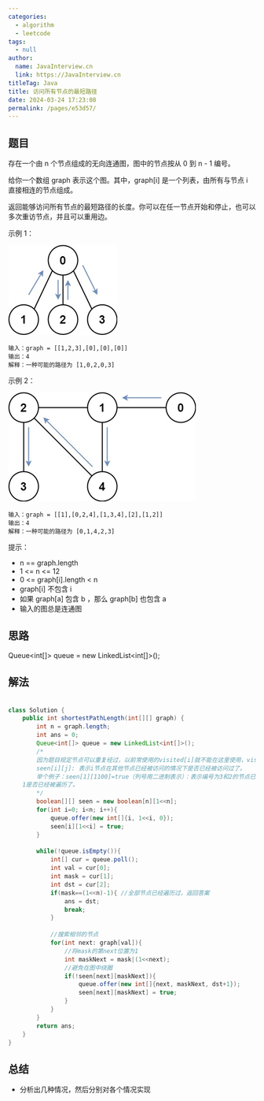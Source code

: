```yaml
---
categories: 
  - algorithm
  - leetcode
tags: 
  - null
author: 
  name: JavaInterview.cn
  link: https://JavaInterview.cn
titleTag: Java
title: 访问所有节点的最短路径
date: 2024-03-24 17:23:08
permalink: /pages/e53d57/
---
```


## 题目

存在一个由 n 个节点组成的无向连通图，图中的节点按从 0 到 n - 1 编号。

给你一个数组 graph 表示这个图。其中，graph[i] 是一个列表，由所有与节点 i 直接相连的节点组成。

返回能够访问所有节点的最短路径的长度。你可以在任一节点开始和停止，也可以多次重访节点，并且可以重用边。



示例 1：

![shortest1-graph.jpg](../../../media/pictures/leetcode/shortest1-graph.jpg)

    输入：graph = [[1,2,3],[0],[0],[0]]
    输出：4
    解释：一种可能的路径为 [1,0,2,0,3]
示例 2：

![shortest2-graph.jpg](../../../media/pictures/leetcode/shortest2-graph.jpg)

    输入：graph = [[1],[0,2,4],[1,3,4],[2],[1,2]]
    输出：4
    解释：一种可能的路径为 [0,1,4,2,3]


提示：

* n == graph.length
* 1 <= n <= 12
* 0 <= graph[i].length < n
* graph[i] 不包含 i
* 如果 graph[a] 包含 b ，那么 graph[b] 也包含 a
* 输入的图总是连通图

## 思路

Queue<int[]> queue = new LinkedList<int[]>();

## 解法
```java

class Solution {
    public int shortestPathLength(int[][] graph) {
        int n = graph.length;
        int ans = 0;
        Queue<int[]> queue = new LinkedList<int[]>();
        /*
        因为题目规定节点可以重复经过，以前常使用的visited[i]就不能在这里使用，visited[i]: 表示i节点是否被遍历过。
        seen[i][j]: 表示i节点在其他节点已经被访问的情况下是否已经被访问过了。
        举个例子：seen[1][1100]=true（列号用二进制表示）：表示编号为3和2的节点已经被遍历的情况下，节点
    1是否已经被遍历了。
        */
        boolean[][] seen = new boolean[n][1<<n];
        for(int i=0; i<n; i++){
            queue.offer(new int[]{i, 1<<i, 0});
            seen[i][1<<i] = true;
        }

        while(!queue.isEmpty()){
            int[] cur = queue.poll();
            int val = cur[0];
            int mask = cur[1];
            int dst = cur[2];
            if(mask==(1<<n)-1){ //全部节点已经遍历过，返回答案
                ans = dst;
                break;
            }

            //搜索相邻的节点
            for(int next: graph[val]){
                //将mask的第next位置为1
                int maskNext = mask|(1<<next);
                //避免在图中绕圈
                if(!seen[next][maskNext]){
                    queue.offer(new int[]{next, maskNext, dst+1});
                    seen[next][maskNext] = true;
                }
            }
        }
        return ans;
    }
}

```

## 总结

- 分析出几种情况，然后分别对各个情况实现 
